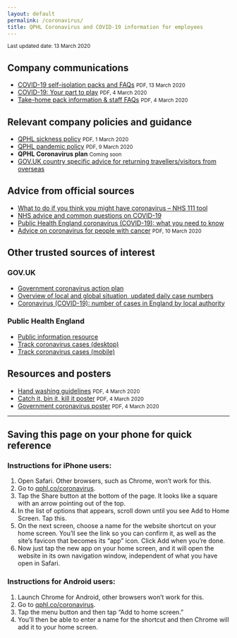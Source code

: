 ```yaml
---
layout: default
permalink: /coronavirus/
title: QPHL Coronavirus and COVID-19 information for employees
---
```


<small>Last updated date: 13 March 2020</small>

## Company communications

- [COVID-19 self-isolation packs and FAQs](/downloads/self-isolation-packs.pdf) <small>PDF, 13 March 2020</small>
- [COVID-19: Your part to play](/downloads/covid-19-your-part-to-play.pdf) <small>PDF, 4 March 2020</small>
- [Take-home pack information & staff FAQs](/downloads/take-home-pack-information.pdf) <small>PDF, 4 March 2020</small>


## Relevant company policies and guidance

- [QPHL sickness policy](/downloads/qphl-sickness-policy.pdf) <small>PDF, 1 March 2020</small>
- [QPHL pandemic policy](/downloads/qphl-pandemic-policy.pdf) <small>PDF, 9 March 2020</small>
- **QPHL Coronavirus plan** <small>Coming soon</small>
- [GOV.UK country specific advice for returning travellers/visitors from overseas](https://www.gov.uk/government/publications/covid-19-specified-countries-and-areas/covid-19-specified-countries-and-areas-with-implications-for-returning-travellers-or-visitors-arriving-in-the-uk)


## Advice from official sources

- [What to do if you think you might have coronavirus – NHS 111 tool](https://111.nhs.uk/service/COVID-19/)
- [NHS advice and common questions on COVID-19](https://www.nhs.uk/conditions/coronavirus-covid-19/)
- [Public Health England coronavirus (COVID-19): what you need to know](https://publichealthmatters.blog.gov.uk/2020/01/23/wuhan-novel-coronavirus-what-you-need-to-know/)
- [Advice on coronavirus for people with cancer](/downloads/advice-on-coronavirus-for-people-with-cancer.pdf) <small>PDF, 10 March 2020</small>


## Other trusted sources of interest

### GOV.UK

- [Government coronavirus action plan](https://assets.publishing.service.gov.uk/government/uploads/system/uploads/attachment_data/file/869827/Coronavirus_action_plan_-_a_guide_to_what_you_can_expect_across_the_UK.pdf)
- [Overview of local and global situation, updated daily case numbers](https://www.gov.uk/guidance/coronavirus-covid-19-information-for-the-public)
- [Coronavirus (COVID-19): number of cases in England by local authority](https://www.gov.uk/government/publications/coronavirus-covid-19-number-of-cases-in-england/coronavirus-covid-19-number-of-cases-in-england)

### Public Health England

- [Public information resource](https://campaignresources.phe.gov.uk/resources/campaigns/101-coronavirus-/resources)
- [Track coronavirus cases (desktop)](https://www.arcgis.com/apps/opsdashboard/index.html#/f94c3c90da5b4e9f9a0b19484dd4bb14)
- [Track coronavirus cases (mobile)](https://www.arcgis.com/apps/opsdashboard/index.html#/ae5dda8f86814ae99dde905d2a9070ae)


## Resources and posters

- [Hand washing guidelines](/downloads/hand-washing-guidelines.pdf) <small>PDF, 4 March 2020</small>
- [Catch it, bin it, kill it poster](/downloads/catch-bin-kill.pdf) <small>PDF, 4 March 2020</small>
- [Government coronavirus poster](/downloads/government-coronavirus-poster.pdf) <small>PDF, 4 March 2020</small>

---

## Saving this page on your phone for quick reference

### Instructions for iPhone users:

1. Open Safari. Other browsers, such as Chrome, won’t work for this.
2. Go to [qphl.co/coronavirus](https://qphl.co/coronavirus/).
3. Tap the Share button at the bottom of the page. It looks like a square with an arrow pointing out of the top.
4. In the list of options that appears, scroll down until you see Add to Home Screen. Tap this.
5. On the next screen, choose a name for the website shortcut on your home screen. You’ll see the link so you can confirm it, as well as the site’s favicon that becomes its “app” icon. Click Add when you’re done.
6. Now just tap the new app on your home screen, and it will open the website in its own navigation window, independent of what you have open in Safari.

### Instructions for Android users:

1. Launch Chrome for Android, other browsers won’t work for this.
2. Go to [qphl.co/coronavirus](https://qphl.co/coronavirus/).
3. Tap the menu button and then tap “Add to home screen.”
4. You’ll then be able to enter a name for the shortcut and then Chrome will add it to your home screen.